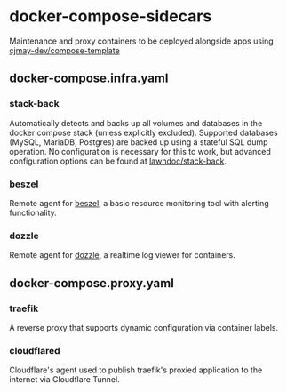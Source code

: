 # docker-compose-sidecars

Maintenance and proxy containers to be deployed alongside apps using [cjmay-dev/compose-template](https://github.com/cjmay-dev/compose-template)

## docker-compose.infra.yaml

### stack-back

Automatically detects and backs up all volumes and databases in the docker compose stack (unless explicitly excluded). Supported databases (MySQL, MariaDB, Postgres) are backed up using a stateful SQL dump operation. No configuration is necessary for this to work, but advanced configuration options can be found at [lawndoc/stack-back](https://github.com/lawndoc/stack-back).

### beszel

Remote agent for [beszel](), a basic resource monitoring tool with alerting functionality.

### dozzle

Remote agent for [dozzle](), a realtime log viewer for containers.

## docker-compose.proxy.yaml

### traefik

A reverse proxy that supports dynamic configuration via container labels.

### cloudflared

Cloudflare's agent used to publish traefik's proxied application to the internet via Cloudflare Tunnel.
